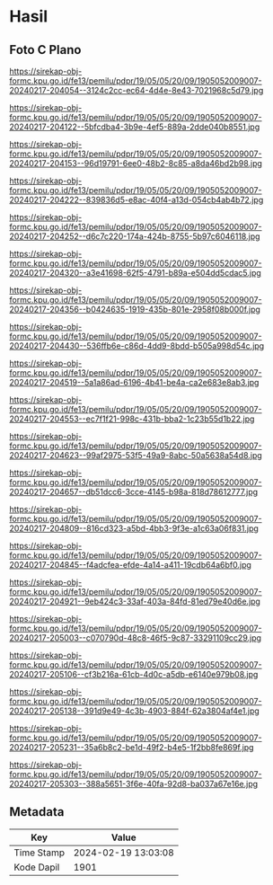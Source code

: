 # Hasil

## Foto C Plano

https://sirekap-obj-formc.kpu.go.id/fe13/pemilu/pdpr/19/05/05/20/09/1905052009007-20240217-204054--3124c2cc-ec64-4d4e-8e43-7021968c5d79.jpg

https://sirekap-obj-formc.kpu.go.id/fe13/pemilu/pdpr/19/05/05/20/09/1905052009007-20240217-204122--5bfcdba4-3b9e-4ef5-889a-2dde040b8551.jpg

https://sirekap-obj-formc.kpu.go.id/fe13/pemilu/pdpr/19/05/05/20/09/1905052009007-20240217-204153--96d19791-6ee0-48b2-8c85-a8da46bd2b98.jpg

https://sirekap-obj-formc.kpu.go.id/fe13/pemilu/pdpr/19/05/05/20/09/1905052009007-20240217-204222--839836d5-e8ac-40f4-a13d-054cb4ab4b72.jpg

https://sirekap-obj-formc.kpu.go.id/fe13/pemilu/pdpr/19/05/05/20/09/1905052009007-20240217-204252--d6c7c220-174a-424b-8755-5b97c6046118.jpg

https://sirekap-obj-formc.kpu.go.id/fe13/pemilu/pdpr/19/05/05/20/09/1905052009007-20240217-204320--a3e41698-62f5-4791-b89a-e504dd5cdac5.jpg

https://sirekap-obj-formc.kpu.go.id/fe13/pemilu/pdpr/19/05/05/20/09/1905052009007-20240217-204356--b0424635-1919-435b-801e-2958f08b000f.jpg

https://sirekap-obj-formc.kpu.go.id/fe13/pemilu/pdpr/19/05/05/20/09/1905052009007-20240217-204430--536ffb6e-c86d-4dd9-8bdd-b505a998d54c.jpg

https://sirekap-obj-formc.kpu.go.id/fe13/pemilu/pdpr/19/05/05/20/09/1905052009007-20240217-204519--5a1a86ad-6196-4b41-be4a-ca2e683e8ab3.jpg

https://sirekap-obj-formc.kpu.go.id/fe13/pemilu/pdpr/19/05/05/20/09/1905052009007-20240217-204553--ec7f1f21-998c-431b-bba2-1c23b55d1b22.jpg

https://sirekap-obj-formc.kpu.go.id/fe13/pemilu/pdpr/19/05/05/20/09/1905052009007-20240217-204623--99af2975-53f5-49a9-8abc-50a5638a54d8.jpg

https://sirekap-obj-formc.kpu.go.id/fe13/pemilu/pdpr/19/05/05/20/09/1905052009007-20240217-204657--db51dcc6-3cce-4145-b98a-818d78612777.jpg

https://sirekap-obj-formc.kpu.go.id/fe13/pemilu/pdpr/19/05/05/20/09/1905052009007-20240217-204809--816cd323-a5bd-4bb3-9f3e-a1c63a06f831.jpg

https://sirekap-obj-formc.kpu.go.id/fe13/pemilu/pdpr/19/05/05/20/09/1905052009007-20240217-204845--f4adcfea-efde-4a14-a411-19cdb64a6bf0.jpg

https://sirekap-obj-formc.kpu.go.id/fe13/pemilu/pdpr/19/05/05/20/09/1905052009007-20240217-204921--9eb424c3-33af-403a-84fd-81ed79e40d6e.jpg

https://sirekap-obj-formc.kpu.go.id/fe13/pemilu/pdpr/19/05/05/20/09/1905052009007-20240217-205003--c070790d-48c8-46f5-9c87-33291109cc29.jpg

https://sirekap-obj-formc.kpu.go.id/fe13/pemilu/pdpr/19/05/05/20/09/1905052009007-20240217-205106--cf3b216a-61cb-4d0c-a5db-e6140e979b08.jpg

https://sirekap-obj-formc.kpu.go.id/fe13/pemilu/pdpr/19/05/05/20/09/1905052009007-20240217-205138--391d9e49-4c3b-4903-884f-62a3804af4e1.jpg

https://sirekap-obj-formc.kpu.go.id/fe13/pemilu/pdpr/19/05/05/20/09/1905052009007-20240217-205231--35a6b8c2-be1d-49f2-b4e5-1f2bb8fe869f.jpg

https://sirekap-obj-formc.kpu.go.id/fe13/pemilu/pdpr/19/05/05/20/09/1905052009007-20240217-205303--388a5651-3f6e-40fa-92d8-ba037a67e16e.jpg


## Metadata

| Key        | Value               |
| ---------- | ------------------- |
| Time Stamp | 2024-02-19 13:03:08 |
| Kode Dapil | 1901                |



